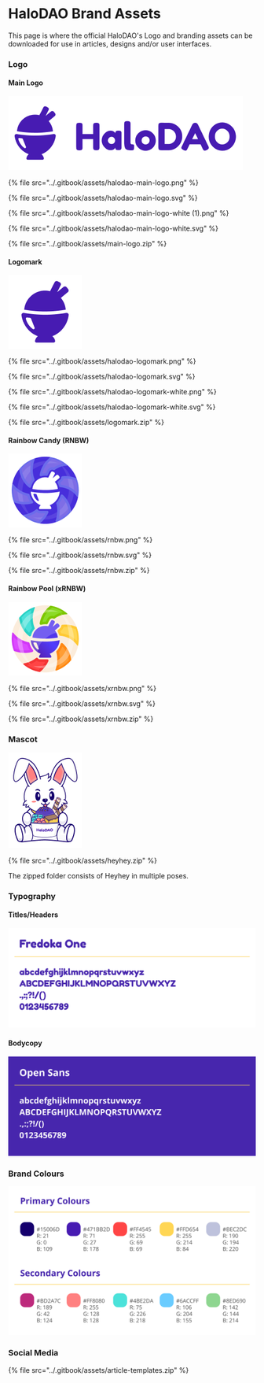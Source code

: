 # HaloDAO Brand Assets

This page is where the official HaloDAO's Logo and branding assets can be downloaded for use in articles, designs and/or user interfaces.

### Logo

#### Main Logo

![](../.gitbook/assets/logo_preview.png)

{% file src="../.gitbook/assets/halodao-main-logo.png" %}

{% file src="../.gitbook/assets/halodao-main-logo.svg" %}

{% file src="../.gitbook/assets/halodao-main-logo-white \(1\).png" %}

{% file src="../.gitbook/assets/halodao-main-logo-white.svg" %}

{% file src="../.gitbook/assets/main-logo.zip" %}

#### Logomark

![](../.gitbook/assets/logomark_preview.png)

{% file src="../.gitbook/assets/halodao-logomark.png" %}

{% file src="../.gitbook/assets/halodao-logomark.svg" %}

{% file src="../.gitbook/assets/halodao-logomark-white.png" %}

{% file src="../.gitbook/assets/halodao-logomark-white.svg" %}

{% file src="../.gitbook/assets/logomark.zip" %}

#### Rainbow Candy \(RNBW\)

![](../.gitbook/assets/rnbw_preview.png)

{% file src="../.gitbook/assets/rnbw.png" %}

{% file src="../.gitbook/assets/rnbw.svg" %}

{% file src="../.gitbook/assets/rnbw.zip" %}

#### Rainbow Pool \(xRNBW\)

![](../.gitbook/assets/xrnbw_preview.png)

{% file src="../.gitbook/assets/xrnbw.png" %}

{% file src="../.gitbook/assets/xrnbw.svg" %}

{% file src="../.gitbook/assets/xrnbw.zip" %}

### Mascot

![Our mascot - Heyhey](../.gitbook/assets/heyhey_icecream%20%281%29.png)

{% file src="../.gitbook/assets/heyhey.zip" %}

The zipped folder consists of Heyhey in multiple poses.

### Typography

#### Titles/Headers

![](../.gitbook/assets/fredoka-one.png)

#### Bodycopy

![](../.gitbook/assets/open-sans.png)

### Brand Colours

![](../.gitbook/assets/brand-colours.png)

### Social Media

{% file src="../.gitbook/assets/article-templates.zip" %}

